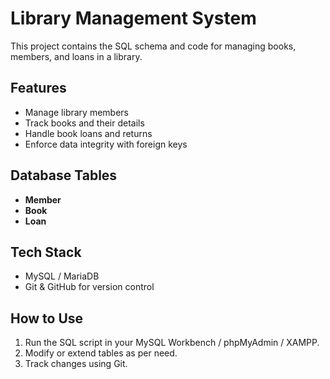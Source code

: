 # Library Management System

This project contains the SQL schema and code for managing books, members, and loans in a library.

## Features
- Manage library members
- Track books and their details
- Handle book loans and returns
- Enforce data integrity with foreign keys

## Database Tables
- **Member**
- **Book**
- **Loan**

## Tech Stack
- MySQL / MariaDB
- Git & GitHub for version control

## How to Use
1. Run the SQL script in your MySQL Workbench / phpMyAdmin / XAMPP.
2. Modify or extend tables as per need.
3. Track changes using Git.
   
